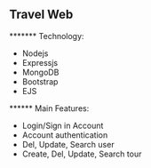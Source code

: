## Travel Web
******* Technology:
* Nodejs
* Expressjs
* MongoDB
* Bootstrap
* EJS

  
****** Main Features:
* Login/Sign in Account
* Account authentication
* Del, Update, Search user
* Create, Del, Update, Search tour 
